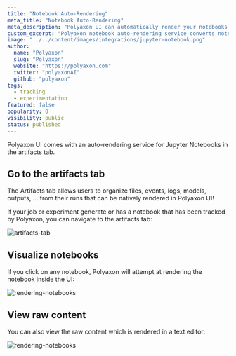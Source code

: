 ```yaml
---
title: "Notebook Auto-Rendering"
meta_title: "Notebook Auto-Rendering"
meta_description: "Polyaxon UI can automatically render your notebooks on the artifacts tab."
custom_excerpt: "Polyaxon notebook auto-rendering service converts notebooks to static web pages."
image: "../../content/images/integrations/jupyter-notebook.png"
author:
  name: "Polyaxon"
  slug: "Polyaxon"
  website: "https://polyaxon.com"
  twitter: "polyaxonAI"
  github: "polyaxon"
tags:
  - tracking
  - experimentation
featured: false
popularity: 0
visibility: public
status: published
---
```


Polyaxon UI comes with an auto-rendering service for Jupyter Notebooks in the artifacts tab.

## Go to the artifacts tab

The Artifacts tab allows users to organize files, events, logs, models, outputs, ... from their runs 
that can be natively rendered in Polyaxon UI! 

If your job or experiment generate or has a notebook that has been tracked by Polyaxon, you can navigate to the artifacts tab:

![artifacts-tab](../../content/images/rendering/artifacts-tab.png)

## Visualize notebooks

If you click on any notebook, Polyaxon will attempt at rendering the notebook inside the UI:

![rendering-notebooks](../../content/images/rendering/notebooks.png)

## View raw content

You can also view the raw content which is rendered in a text editor:

![rendering-notebooks](../../content/images/rendering/raw-notebooks.png)
